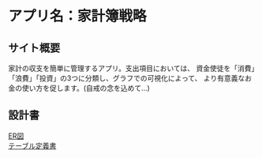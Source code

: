 # アプリ名：家計簿戦略

## サイト概要
家計の収支を簡単に管理するアプリ。支出項目においては、
資金使徒を「消費」「浪費」「投資」の3つに分類し、グラフでの可視化によって、
より有意義なお金の使い方を促します。(自戒の念を込めて…)

## 設計書
[ER図](https://drive.google.com/file/d/1bAGVWGsm_2gH3DSV-S2XWTEIMhOsGPnH/view?usp=sharing)  
[テーブル定義書](https://docs.google.com/spreadsheets/d/1dOeGV0c0jE8HgMGxNrvKsm55wd78Lkcl6cWZrvJuI0k/edit?usp=sharing)    

